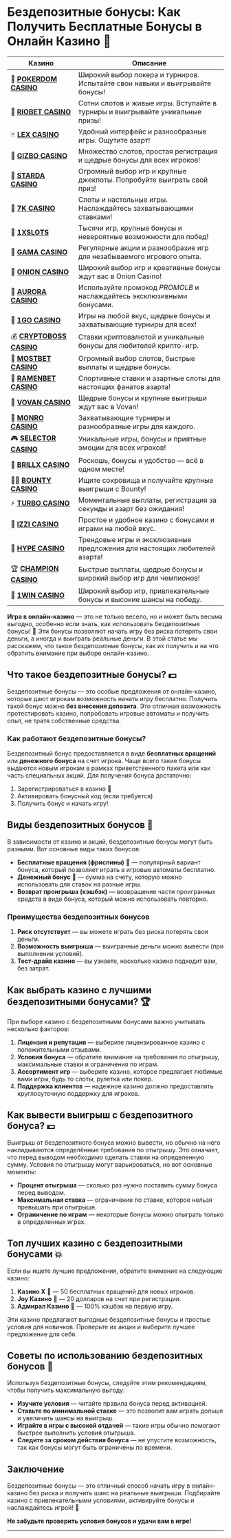 # Бездепозитные бонусы: Как Получить Бесплатные Бонусы в Онлайн Казино 🎰
| Казино | Описание |
|--------|----------|
| 🎲 **[POKERDOM CASINO](https://brandplay.link/Bxg7SC7H)** | Широкий выбор покера и турниров. Испытайте свои навыки и выигрывайте бонусы! |
| 🌟 **[RIOBET CASINO](https://brandplay.link/dtx89f2L)** | Сотни слотов и живые игры. Вступайте в турниры и выигрывайте уникальные призы! |
| 🃏 **[LEX CASINO](https://brandplay.link/2HFTmBc8)** | Удобный интерфейс и разнообразные игры. Ощутите азарт! |
| 🎰 **[GIZBO CASINO](https://gizbo-tea02.com/c8e962e89)** | Множество слотов, простая регистрация и щедрые бонусы для всех игроков! |
| 🌠 **[STARDA CASINO](https://brandplay.link/cpFQbWKn)** | Огромный выбор игр и крупные джекпоты. Попробуйте выиграть свой приз! |
| 🎲 **[7K CASINO](https://brandplay.link/dd46bNgD)** | Слоты и настольные игры. Наслаждайтесь захватывающими ставками! |
| 💎 **[1XSLOTS](https://brandplay.link/R4xfxqdm)** | Тысячи игр, крупные бонусы и невероятные возможности для побед! |
| 🎰 **[GAMA CASINO](https://brandplay.link/zrZpLFTP)** | Регулярные акции и разнообразие игр для незабываемого игрового опыта. |
| 🧅 **[ONION CASINO](https://obclk001-2d.top/click?offer_id=986&partner_id=10542&landing_id=1798&utm_medium=affiliate&sub_1=oncasino3)** | Широкий выбор игр и креативные бонусы ждут вас в Onion Casino! |
| 🌌 **[AURORA CASINO](https://10trafic-stat2.com/click/668546566bcc6313411604c7/6766/15114/subaccount?promocode=PROMOLB)** | Используйте промокод *PROMOLB* и наслаждайтесь эксклюзивными бонусами. |
| 🚀 **[1GO CASINO](https://1go-ircp01.com/ce015f410)** | Игры на любой вкус, щедрые бонусы и захватывающие турниры для всех! |
| 💰 **[CRYPTOBOSS CASINO](https://cryptobossc.online/d847bcfa9)** | Ставки криптовалютой и уникальные бонусы для любителей крипто-игр. |
| 🎲 **[MOSTBET CASINO](https://ktbtis024ifqfn0mst.com/beQs)** | Огромный выбор слотов, быстрые выплаты и щедрые бонусы. |
| 🍜 **[RAMENBET CASINO](https://get.saltyram.com/ru/registration?apkpop=0&partner=p24970p3296034p5526)** | Спортивные ставки и азартные слоты для настоящих фанатов азарта! |
| 🎉 **[VOVAN CASINO](https://vovan.site/d098ab058)** | Щедрые бонусы и крупные выигрыши ждут вас в Vovan! |
| 🎰 **[MONRO CASINO](https://mnr-ircp01.com/c3ce72a2c)** | Захватывающие турниры и разнообразные игры для каждого. |
| 🎮 **[SELECTOR CASINO](https://gosel.pl/SELVK)** | Уникальные игры, бонусы и приятные эмоции для всех игроков! |
| 💎 **[BRILLX CASINO](https://brillx.pub/BRIVK)** | Роскошь, бонусы и удобство — всё в одном месте! |
| 🏴‍☠️ **[BOUNTY CASINO](https://bounty-casino.de/BOVK)** | Ищите сокровища и получайте крупные выигрыши с Bounty! |
| ⚡ **[TURBO CASINO](https://turbo-casino.pro/TURVK)** | Моментальные выплаты, регистрация за секунды и азарт без ожидания! |
| 🧩 **[IZZI CASINO](https://izzi-fr03.com/ca7c8a7b7)** | Простое и удобное казино с бонусами и играми на любой вкус. |
| 🎉 **[HYPE CASINO](https://hypekaz.com/dc2f44ad0)** | Трендовые игры и эксклюзивные предложения для настоящих любителей азарта! |
| 🏆 **[CHAMPION CASINO](https://champcasino.ink/pobeda/doa-hats?p80412p305331p112c)** | Быстрые выплаты, щедрые бонусы и широкий выбор игр для чемпионов! |
| 🎰 **[1WIN CASINO](https://brandplay.link/6F5VqbyZ)** | Широкий выбор игр, привлекательные бонусы и высокие шансы на победу. |

**Игра в онлайн-казино** — это не только весело, но и может быть весьма выгодно, особенно если знать, как использовать бездепозитные бонусы! 🎁 Эти бонусы позволяют начать игру без риска потерять свои деньги, а иногда и выиграть реальные деньги. В этой статье мы расскажем, что такое бездепозитные бонусы, как их получить и на что обратить внимание при выборе онлайн-казино.

## Что такое бездепозитные бонусы? 💵

Бездепозитные бонусы — это особые предложения от онлайн-казино, которые дают игрокам возможность начать игру бесплатно. Получить такой бонус можно **без внесения депозита**. Это отличная возможность протестировать казино, попробовать игровые автоматы и получить опыт, не тратя собственные средства.

### Как работают бездепозитные бонусы?

Бездепозитный бонус предоставляется в виде **бесплатных вращений** или **денежного бонуса** на счет игрока. Чаще всего такие бонусы выдаются новым игрокам в рамках приветственного пакета или как часть специальных акций. Для получения бонуса достаточно:

1. Зарегистрироваться в казино 🎲
2. Активировать бонусный код (если требуется)
3. Получить бонус и начать игру!

## Виды бездепозитных бонусов 🎁

В зависимости от казино и акций, бездепозитные бонусы могут быть разными. Вот основные виды таких бонусов:

- **Бесплатные вращения (фриспины)** 🎰 — популярный вариант бонуса, который позволяет играть в игровые автоматы бесплатно.
- **Денежный бонус** 💸 — сумма на счету, которую можно использовать для ставок на разные игры.
- **Возврат проигрыша (кэшбэк)** — возвращение части проигранных средств в виде бонуса, который можно использовать повторно.

### Преимущества бездепозитных бонусов

1. **Риск отсутствует** — вы можете играть без риска потерять свои деньги.
2. **Возможность выигрыша** — выигранные деньги можно вывести (при выполнении условий).
3. **Тест-драйв казино** — вы узнаете, насколько казино подходит вам, без затрат.

## Как выбрать казино с лучшими бездепозитными бонусами? 🏆

При выборе казино с бездепозитными бонусами важно учитывать несколько факторов:

1. **Лицензия и репутация** — выберите лицензированное казино с положительными отзывами.
2. **Условия бонуса** — обратите внимание на требования по отыгрышу, максимальные ставки и ограничения по играм.
3. **Ассортимент игр** — выберите казино, которое предлагает любимые вами игры, будь то слоты, рулетка или покер.
4. **Поддержка клиентов** — надежное казино должно предоставлять круглосуточную поддержку для игроков.

## Как вывести выигрыш с бездепозитного бонуса? 💵

Выигрыш от бездепозитного бонуса можно вывести, но обычно на него накладываются определённые требования по отыгрышу. Это означает, что перед выводом необходимо сделать ставки на определенную сумму. Условия по отыгрышу могут варьироваться, но вот основные моменты:

- **Процент отыгрыша** — сколько раз нужно поставить сумму бонуса перед выводом.
- **Максимальная ставка** — ограничение по ставке, которое нельзя превышать при отыгрыше.
- **Ограничение по играм** — некоторые бонусы можно отыграть только в определенных играх.

## Топ лучших казино с бездепозитными бонусами 💥

Если вы ищете лучшие предложения, обратите внимание на следующие казино:

1. **Казино X** 🎰 — 50 бесплатных вращений для новых игроков.
2. **Joy Казино** 🎲 — 20 долларов на счет при регистрации.
3. **Адмирал Казино** 💸 — 100% кэшбэк на первую игру.

Эти казино предлагают выгодные бездепозитные бонусы и простые условия для новичков. Проверьте их акции и выберите лучшее предложение для себя.

## Советы по использованию бездепозитных бонусов 🧠

Используя бездепозитные бонусы, следуйте этим рекомендациям, чтобы получить максимальную выгоду:

- **Изучите условия** — читайте правила бонуса перед активацией.
- **Ставьте по минимальной ставке** — это позволит вам играть дольше и увеличить шансы на выигрыш.
- **Играйте в игры с высокой отдачей** — такие игры обычно помогают быстрее выполнить условия отыгрыша.
- **Следите за сроком действия бонуса** — не упустите возможность, так как бонусы могут быть ограничены по времени.

## Заключение

Бездепозитные бонусы — это отличный способ начать игру в онлайн-казино без риска и получить шанс на реальные выигрыши. Подбирайте казино с привлекательными условиями, активируйте бонусы и наслаждайтесь игрой! 🎉

**Не забудьте проверить условия бонусов и удачи вам в игре!**

---


